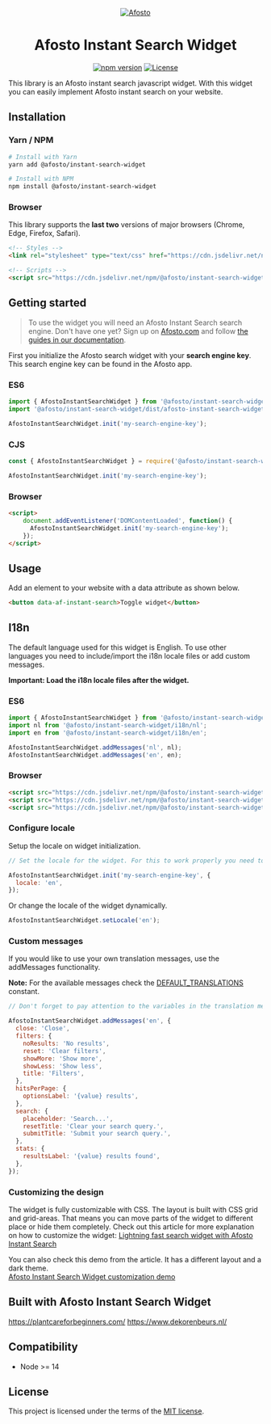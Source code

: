 <p align="center">
  <a href="https://afosto.com"><img src="https://content.afosto.io/5719193282412544/brand/AFO-Logo-compleet-kleur-RGBat4x.png?w=268" alt="Afosto" /></a>
</p>

<h1 align="center">Afosto Instant Search Widget</h1>

<p align="center">
    <a href="https://www.npmjs.com/package/@afosto/instant-search-widget"><img src="https://img.shields.io/npm/v/@afosto/instant-search-widget.svg" alt="npm version"></a>
    <a href="https://github.com/afosto/instant-search-client/blob/main/LICENSE"><img src="https://img.shields.io/badge/license-MIT-informational" alt="License"></a>
</p>

<p>
This library is an Afosto instant search javascript widget. With this widget you can easily implement Afosto instant search on your website.
</p>

## Installation

### Yarn / NPM

```sh
# Install with Yarn
yarn add @afosto/instant-search-widget

# Install with NPM
npm install @afosto/instant-search-widget
```


### Browser

This library supports the **last two** versions of major browsers (Chrome, Edge, Firefox, Safari).

```html
<!-- Styles -->
<link rel="stylesheet" type="text/css" href="https://cdn.jsdelivr.net/npm/@afosto/instant-search-widget@latest/dist/afosto-instant-search-widget.min.css" />

<!-- Scripts -->
<script src="https://cdn.jsdelivr.net/npm/@afosto/instant-search-widget@latest/dist/afosto-instant-search-widget.min.js"></script>
```

## Getting started

> To use the widget you will need an Afosto Instant Search search engine. Don't have one yet? Sign up on [Afosto.com](https://afosto.com/register/) and follow [the guides in our documentation](https://afosto.com/docs/apps/instant-search/). 

First you initialize the Afosto search widget with your **search engine key**. This search engine key can be found in the Afosto app.

### ES6

```js
import { AfostoInstantSearchWidget } from '@afosto/instant-search-widget';
import '@afosto/instant-search-widget/dist/afosto-instant-search-widget.min.css';

AfostoInstantSearchWidget.init('my-search-engine-key');
```

### CJS

```js
const { AfostoInstantSearchWidget } = require('@afosto/instant-search-widget');

AfostoInstantSearchWidget.init('my-search-engine-key');
```

### Browser

```html
<script>
    document.addEventListener('DOMContentLoaded', function() {
      AfostoInstantSearchWidget.init('my-search-engine-key');
    });
</script>
```

## Usage

Add an element to your website with a data attribute as shown below.

```html
<button data-af-instant-search>Toggle widget</button>
```

## I18n

The default language used for this widget is English. To use other languages you need to include/import the i18n locale files or add custom messages.

**Important: Load the i18n locale files after the widget.**

### ES6

```js
import { AfostoInstantSearchWidget } from '@afosto/instant-search-widget';
import nl from '@afosto/instant-search-widget/i18n/nl';
import en from '@afosto/instant-search-widget/i18n/en';

AfostoInstantSearchWidget.addMessages('nl', nl);
AfostoInstantSearchWidget.addMessages('en', en);
```

### Browser

```html
<script src="https://cdn.jsdelivr.net/npm/@afosto/instant-search-widget@latest/dist/afosto-instant-search-widget.min.js"></script>
<script src="https://cdn.jsdelivr.net/npm/@afosto/instant-search-widget@latest/dist/i18n/en.js"></script>
<script src="https://cdn.jsdelivr.net/npm/@afosto/instant-search-widget@latest/dist/i18n/nl.js"></script>
```

### Configure locale

Setup the locale on widget initialization.

```js
// Set the locale for the widget. For this to work properly you need to include the i18n locale files.

AfostoInstantSearchWidget.init('my-search-engine-key', {
  locale: 'en',
});
```

Or change the locale of the widget dynamically.

```js
AfostoInstantSearchWidget.setLocale('en');
```

### Custom messages

If you would like to use your own translation messages, use the addMessages functionality.

**Note:** For the available messages check the [DEFAULT_TRANSLATIONS](https://github.com/afosto/instant-search-widget/blob/master/src/constants.js#L7) constant.

```js
// Don't forget to pay attention to the variables in the translation messages.

AfostoInstantSearchWidget.addMessages('en', {
  close: 'Close',
  filters: {
    noResults: 'No results',
    reset: 'Clear filters',
    showMore: 'Show more',
    showLess: 'Show less',
    title: 'Filters',
  },
  hitsPerPage: {
    optionsLabel: '{value} results',
  },
  search: {
    placeholder: 'Search...',
    resetTitle: 'Clear your search query.',
    submitTitle: 'Submit your search query.',
  },
  stats: {
    resultsLabel: '{value} results found',
  },
});

```

### Customizing the design

The widget is fully customizable with CSS. The layout is built with CSS grid and grid-areas. That means you can move parts of the widget to different place or hide them completely. Check out this article for more explanation on how to customize the widget: [Lightning fast search widget with Afosto Instant Search](https://medium.com/afosto/lightning-fast-search-widget-with-afosto-instant-search-d9391b01ec02)

You can also check this demo from the article. It has a different layout and a dark theme.   
[Afosto Instant Search Widget customization demo](https://codepen.io/gijsbotje/pen/oNppGqj)

## Built with Afosto Instant Search Widget

https://plantcareforbeginners.com/
https://www.dekorenbeurs.nl/

## Compatibility

- Node >= 14

## License

This project is licensed under the terms of the [MIT license](https://github.com/afosto/instant-search-client/blob/master/LICENSE).
